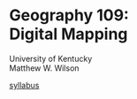 # Geography 109: <br>Digital Mapping

University of Kentucky
<br>Matthew W. Wilson

[syllabus](syllabus.md)
